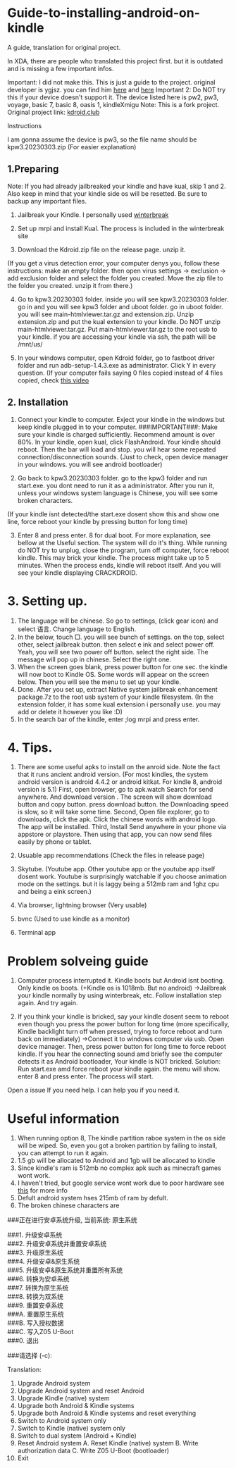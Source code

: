 # Guide-to-installing-android-on-kindle
A guide, translation for original project.



In XDA, there are people who translated this project first. but it is outdated and is missing a few important infos.

Important: I did not make this. This is just a guide to the project. original developer is ygjsz. you can find him [here](https://space.bilibili.com/33072537/upload/opus) and [here](https://github.com/ygjsz)
Important 2: Do NOT try this if your device doesn't support it. The device listed here is
pw2, pw3, voyage, basic 7, basic 8, oasis 1, kindleXmigu 
Note: This is a fork project. Original project link: [kdroid.club](http://kdroid.club/)



Instructions

I am gonna assume the device is pw3, so the file name should be kpw3.20230303.zip (For easier explanation)

## 1.Preparing 

Note: If you had already jailbreaked your kindle and have kual, skip 1 and 2. Also keep in mind that your kindle side os will be resetted. Be sure to backup any important files.

1. Jailbreak your Kindle. I personally used [winterbreak](https://kindlemodding.org/jailbreaking/WinterBreak/)
2. Set up mrpi and install Kual. The process is included in the winterbreak site

3. Download the Kdroid.zip file on the release page. unzip it.

(If you get a virus detection error, your computer denys you, follow these instructions: make an empty folder. then open virus settings -> exclusion -> add exclusion folder and select the folder you created. Move the zip file to the folder you created. unzip it from there.)

4. Go to kpw3.20230303 folder. inside you will see kpw3.20230303 folder. go in and you will see kpw3 folder and uboot folder. go in uboot folder. you will see main-htmlviewer.tar.gz and extension.zip.  Unzip extension.zip and put the kual extension to your kindle. Do NOT unzip main-htmlviewer.tar.gz. Put main-htmlviewer.tar.gz to the root usb to your kindle. if you are accessing your kindle via ssh, the path will be /mnt/us/

5. In your windows computer, open Kdroid folder, go to fastboot driver folder and run adb-setup-1.4.3.exe as administrator. Click Y in every question.
(If your computer fails saying 0 files copied instead of 4 files copied, check [this video](https://www.youtube.com/watch?v=31DiGhjnUxw&t=00s)

## 2. Installation 

1. Connect your kindle to computer. Exject your kindle in the windows but keep kindle plugged in to your computer.
###IMPORTANT###: Make sure your kindle is charged sufficiently. Recommend amount is over 80%.
In your kindle, open kual, click FlashAndroid. Your kindle should reboot. Then the bar will load and stop. you will hear some repeated connection/disconnection sounds.
(Just to check, open device manager in your windows. you will see android bootloader)

2. Go back to kpw3.20230303 folder. go to the kpw3 folder and run start.exe. you dont need to run it as a administrator. After you run it, unless your windows system language is Chinese, you will see some broken characters.

(If your kindle isnt detected/the start.exe dosent show this and show one line, force reboot your kindle by pressing button for long time)

3. Enter 8 and press enter. 8 for dual boot. For more explanation,  see bellow at the Useful section. The system will do it's thing. While running do NOT try to unplug, close the program, turn off computer, force reboot kindle. This may brick your kindle. The process might take up to 5 minutes. When the process ends, kindle will reboot itself. And you will see your kindle displaying CRACKDROID. 

# 3. Setting up. 

1. The language will be chinese. So go to settings, (click gear icon) and select 语言. Change language to English.
2. In the below, touch □. you will see bunch of settings. on the top, select other, select jailbreak button. then select e ink and select power off.
Yeah, you will see two power off button. select the right side. The message will pop up in chinese. Select the right one.
3. When the screen goes blank, press power button for one sec. the kindle will now boot to Kindle OS. Some words will appear on the screen below. Then you will see the menu to set up your kindle.
4. Done. After you set up, extract Native system jailbreak enhancement package.7z to the root usb system of your kindle filesystem. (In the extension folder, it has some kual extension i personally use. you may add or delete it however you like :D)
5. In the search bar of the kindle, enter ;log mrpi and press enter.

# 4. Tips.

1. There are some useful apks to install on the anroid side. Note the fact that it runs ancient android version.  (For most kindles, the system android version is android 4.4.2 or android kitkat. For kindle 8, android version is 5.1)
First, open browser, go to apk.watch Search for send anywhere. And download version  . The screen will show download button and copy button. press download button. the Downloading speed is slow, so it will take some time.
Second, Open file explorer, go to downloads, click the apk. Click the chinese words with android logo. The app will be installed.
Third, Install Send anywhere in your phone via appstore or playstore. Then using that app, you can now send files easily by phone or tablet.

2. Usuable app recommendations
(Check the files in release page)
1. Skytube. (Youtube app. Other youtube app or the youtube app itself dosent work. Youtube is surprisingly watchable if you choose animation mode on the settings. but it is laggy being a 512mb ram and 1ghz cpu and being a eink screen.)
2. Via browser, lightning browser (Very usable)
3. bvnc (Used to use kindle as a monitor)
4. Terminal app


# Problem solveing guide
1. Computer process interrupted it. Kindle boots but Android isnt booting. Only kindle os boots. (+Kindle os is 1018mb. But no android)
->Jailbreak your kindle normally by using winterbreak, etc. Follow installation step again. And try again.

2. If you think your kindle is bricked, say your kindle dosent seem to reboot even though you press the power button for long time (more specifically, Kindle backlight turn off when pressed, trying to force reboot and turn back on immediately)
->Connect it to windows computer via usb. Open device manager. Then, press power button for long time to force reboot kindle. If you hear the connecting sound amd briefly see the computer detects it as Android bootloader, Your kindle is NOT bricked. Solution: Run start.exe amd force reboot your kindle again. the menu will show. enter 8 and press enter. The process will start.


Open a issue If you need help. I can help you if you need it.
# Useful information 
1. When running option 8, The kindle partition raboe system in the os side will be wiped. So, even you got a broken partition by failing to install, you can attempt to run it again.
2. 1.5 gb will be allocated to Android and 1gb will be allocated to kindle
3. Since kindle's ram is 512mb no complex apk such as minecraft games wont work.
4. I haven't tried, but google service wont work due to poor hardware see [this]( ) for more info
5. Defult android system hses 215mb of ram by defult.
6. The broken chinese characters are

 ###正在进行安卓系统升级, 当前系统: 原生系统

 ###1. 升级安卓系统   
 ###2. 升级安卓系统并重置安卓系统   
 ###3. 升级原生系统   
 ###4. 升级安卓&原生系统   
 ###5. 升级安卓&原生系统并重置所有系统   
 ###6. 转换为安卓系统   
 ###7. 转换为原生系统   
 ###8. 转换为双系统   
 ###9. 重置安卓系统   
  ###A. 重置原生系统   
  ###B. 写入授权数据   
  ###C. 写入Z05 U-Boot       
 ###0. 退出   
    
###请选择 (-c):

Translation:

1. Upgrade Android system
2. Upgrade Android system and reset Android
3. Upgrade Kindle (native) system
4. Upgrade both Android & Kindle systems
5. Upgrade both Android & Kindle systems and reset everything
6. Switch to Android system only
7. Switch to Kindle (native) system only
8. Switch to dual system (Android + Kindle)
9. Reset Android system
A. Reset Kindle (native) system
B. Write authorization data
C. Write Z05 U-Boot (bootloader)
0. Exit
